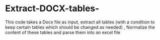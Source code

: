 # Extract-DOCX-tables-
This code takes a Docx file as input, extract all tables (with a condition to keep certain tables which should be changed as needed) , Normalize the content of these tables and parse
them into an excel file
